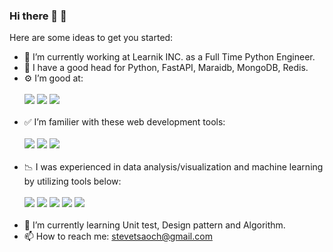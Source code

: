 ### Hi there 👋 :haircut:

Here are some ideas to get you started:

- 🔭 I’m currently working at Learnik INC. as a Full Time Python Engineer.
- 🌱 I have a good head for Python, FastAPI, Maraidb, MongoDB, Redis.
- ⚙ I’m good at:
<br></br>
![](https://img.shields.io/badge/python-3.8-blue) ![](https://img.shields.io/badge/Django-4.0.1-blue) ![](https://img.shields.io/badge/SQL-MySQL-blue)
<br></br>
- ✅ I’m familier with these web development tools: 
<br></br>
![](https://img.shields.io/badge/jQuery--green) ![](https://img.shields.io/badge/HTML--green) ![](https://img.shields.io/badge/CSS--green)
<br></br>
- 📉 I was experienced in data analysis/visualization and machine learning by utilizing tools below:
<br></br>
![](https://img.shields.io/badge/NumPy-1.2-green) ![](https://img.shields.io/badge/pandas-1.2.4-green) ![](https://img.shields.io/badge/sklean-0.19-green) ![](https://img.shields.io/badge/matplotlib-3.4-brightgreen) ![](https://img.shields.io/badge/seaborn-0.11-brightgreen) 
<br></br>
- 🎯 I’m currently learning Unit test, Design pattern and Algorithm.
- 📫 How to reach me: stevetsaoch@gmail.com

